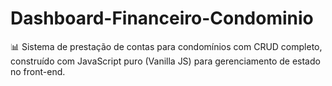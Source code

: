 # Dashboard-Financeiro-Condominio
📊 Sistema de prestação de contas para condomínios com CRUD completo, construído com JavaScript puro (Vanilla JS) para gerenciamento de estado no front-end.
